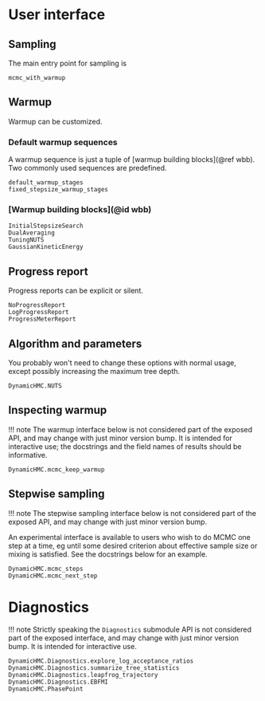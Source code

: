 # User interface

## Sampling

The main entry point for sampling is

```@docs
mcmc_with_warmup
```

## Warmup

Warmup can be customized.

### Default warmup sequences

A warmup sequence is just a tuple of [warmup building blocks](@ref wbb). Two commonly used sequences are predefined.

```@docs
default_warmup_stages
fixed_stepsize_warmup_stages
```

### [Warmup building blocks](@id wbb)

```@docs
InitialStepsizeSearch
DualAveraging
TuningNUTS
GaussianKineticEnergy
```

## Progress report

Progress reports can be explicit or silent.

```@docs
NoProgressReport
LogProgressReport
ProgressMeterReport
```

## Algorithm and parameters

You probably won't need to change these options with normal usage, except possibly increasing the maximum tree depth.

```@docs
DynamicHMC.NUTS
```

## Inspecting warmup

!!! note
    The warmup interface below is not considered part of the exposed API, and may change with just minor version bump. It is intended for interactive use; the docstrings and the field names of results should be informative.

```@docs
DynamicHMC.mcmc_keep_warmup
```

## Stepwise sampling

!!! note
    The stepwise sampling interface below is not considered part of the exposed API, and may change with just minor version bump.

An experimental interface is available to users who wish to do MCMC one step at a time, eg until some desired criterion about effective sample size or mixing is satisfied. See the docstrings below for an example.

```@docs
DynamicHMC.mcmc_steps
DynamicHMC.mcmc_next_step
```

# Diagnostics

!!! note
    Strictly speaking the `Diagnostics` submodule API is not considered part of the exposed interface, and may change with just minor version bump. It is intended for interactive use.

```@docs
DynamicHMC.Diagnostics.explore_log_acceptance_ratios
DynamicHMC.Diagnostics.summarize_tree_statistics
DynamicHMC.Diagnostics.leapfrog_trajectory
DynamicHMC.Diagnostics.EBFMI
DynamicHMC.PhasePoint
```
